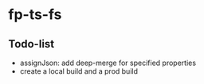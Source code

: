 # fp-ts-fs

## Todo-list

- assignJson: add deep-merge for specified properties
- create a local build and a prod build